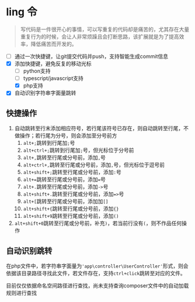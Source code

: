 # ling 令
> 写代码是一件很开心的事情，可以写重复的代码却是痛苦的，尤其存在大量重复行为的时候，会让人非常烦躁且会打断思路，该扩展就是为了提高效率，降低痛苦而开发的。

- [ ] 通过一次快捷键，让git提交代码并push，支持智能生成commit信息
- [x] 添加快捷键，避免反复的移动光标
    - [ ] python支持
    - [ ] typescript/javascript支持
    - [x] php支持
- [x] 自动识别字符串字面量跳转

## 快捷操作
1. 自动跳转至行末添加相应符号，若行尾该符号已存在，则自动跳转至行尾，不做操作；若行尾为分号，则会添加至分号前方
    1. `alt+;`跳转到行尾加`;`号
    1. `alt+ctrl+;`跳转到行尾加`;`号，但光标位于分号前
    1. `alt+,`跳转至行尾或分号前，添加`,`号
    1. `alt+ctrl+,`跳转至行尾或分号前，添加`,`号，但光标位于逗号前
    1. `alt+shift+;`跳转至行尾或分号前，添加`:`号
    1. `alt+=`跳转至行尾或分号前，添加`=`号
    1. `alt+.`跳转至行尾或分号前，添加`->`号
    1. `alt+shift+.`跳转至行尾或分号前，添加`=>`号
    1. `alt+[`跳转至行尾或分号前，添加加`[]`
    1. `alt+shift+{`跳转至行尾或分号前，添加`{}`
    1. `alt+shift+9`跳转至行尾或分号前，添加`()`
1. `alt+shift+0`跳转至行尾或分号前，补充`)`，若当前行没有`(`，则不作品任何操作

## 自动识别跳转
在php文件中，若字符串字面量为`'app\controller\UserController'`形式，则会依据该目录路径寻找此文件，若文件存在，支持`ctrl+click`跳转至对应的文件。

目前仅仅依据命名空间路径进行查找，尚未支持查询composer文件中的自动加载规则进行查找